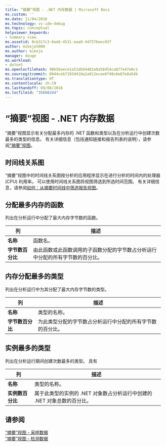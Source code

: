 ```yaml
---
title: “摘要”视图 - .NET 内存数据 | Microsoft Docs
ms.custom: ''
ms.date: 11/04/2016
ms.technology: vs-ide-debug
ms.topic: conceptual
helpviewer_keywords:
- Summary view
ms.assetid: 0cb317c3-0ae6-4531-aaa8-447576eec037
author: mikejo5000
ms.author: mikejo
manager: douge
ms.workload:
- dotnet
ms.openlocfilehash: 98b56eece1a51db94482a0a58d54ca877e47e0c1
ms.sourcegitcommit: 6944ceb7193d410a2a913ecee6f40c6e87e8a54b
ms.translationtype: HT
ms.contentlocale: zh-CN
ms.lasthandoff: 09/06/2018
ms.locfileid: "35668244"
---
```

# <a name="summary-view---net-memory-data"></a>“摘要”视图 - .NET 内存数据
“摘要”视图显示有关分配最多内存的 .NET 函数和类型以及在分析运行中创建次数最多的类型的信息。 有关详细信息（包括通知链接和报告列表的说明），请参阅[“摘要”视图](../profiling/summary-view.md)。  
  
## <a name="timeline-graph"></a>时间线关系图  
 “摘要”视图中的时间线关系图按分析的应用程序显示在进行分析的时间内的处理器 (CPU) 利用率。 可以使用时间线关系图将视图筛选到所选时间范围。 有关详细信息，请参阅[如何：从摘要时间线中筛选报告视图](../profiling/how-to-filter-report-views-from-the-summary-timeline.md)。  
  
## <a name="functions-allocating-most-memory"></a>分配最多内存的函数  
 列出在分析运行中分配了最大内存字节数的函数。  
  
|列|描述|  
|------------|-----------------|  
|**名称**|函数名。|  
|**字节数百分比**|由此函数或此函数调用的子函数分配的字节数占分析运行中分配的所有字节数的百分比。|  
  
## <a name="types-with-most-memory-allocated"></a>内存分配最多的类型  
 列出在分析运行中为其分配了最大内存字节数的类型。  
  
|列|描述|  
|------------|-----------------|  
|**名称**|类型的名称。|  
|**字节数百分比**|为此类型分配的字节数占分析运行中分配的所有字节数的百分比。|  
  
## <a name="types-with-most-instances"></a>实例最多的类型  
 列出在分析运行期间创建次数最多的类型。 具有  
  
|列|描述|  
|------------|-----------------|  
|**名称**|类型的名称。|  
|**实例数百分比**|属于此类型的实例的 .NET 对象数占分析运行中创建的 .NET 对象总数的百分比。|  
  
## <a name="see-also"></a>请参阅  
 [“摘要”视图 - 采样数据](../profiling/summary-view-sampling-data.md)   
 [“摘要”视图 - 检测数据](../profiling/summary-view-instrumentation-data.md)